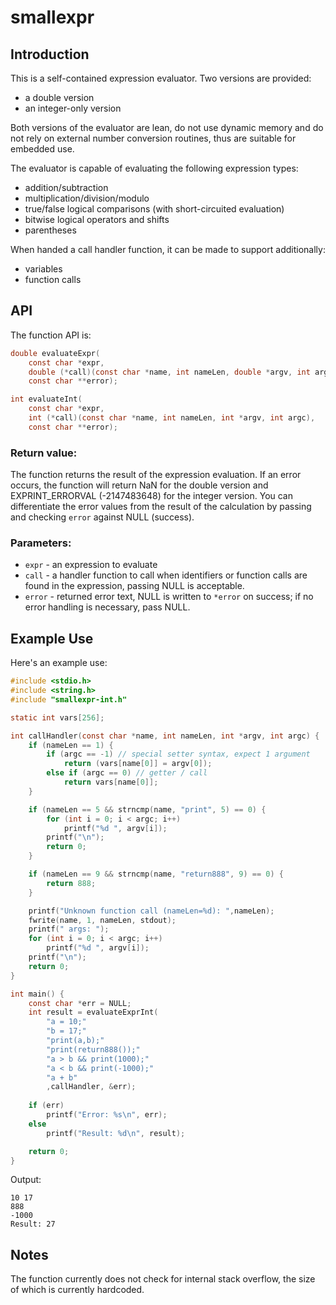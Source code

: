 # smallexpr

## Introduction

This is a self-contained expression evaluator. Two versions are provided:
 - a double version
 - an integer-only version
 
Both versions of the evaluator are lean, do not use dynamic memory and do not rely on external number conversion routines, thus are suitable for embedded use.

The evaluator is capable of evaluating the following expression types:
 - addition/subtraction
 - multiplication/division/modulo
 - true/false logical comparisons (with short-circuited evaluation)
 - bitwise logical operators and shifts
 - parentheses

When handed a call handler function, it can be made to support additionally: 
 - variables
 - function calls


## API

The function API is:

```C
double evaluateExpr(
    const char *expr,
    double (*call)(const char *name, int nameLen, double *argv, int argc),
    const char **error);

int evaluateInt(
    const char *expr,
    int (*call)(const char *name, int nameLen, int *argv, int argc),
    const char **error);
```

### Return value:

The function returns the result of the expression evaluation. If an error occurs, the function will return NaN for the double version and EXPRINT_ERRORVAL (-2147483648) for the integer version. You can differentiate the error values from the result of the calculation by passing and checking `error` against NULL (success).

### Parameters:
 - `expr` - an expression to evaluate
 - `call` - a handler function to call when identifiers or function calls are found in the expression, passing NULL is acceptable.
 - `error` - returned error text, NULL is written to `*error` on success; if no error handling is necessary, pass NULL.

## Example Use
Here's an example use:

```C
#include <stdio.h>
#include <string.h>
#include "smallexpr-int.h"

static int vars[256];

int callHandler(const char *name, int nameLen, int *argv, int argc) {    
    if (nameLen == 1) {
        if (argc == -1) // special setter syntax, expect 1 argument
            return (vars[name[0]] = argv[0]);
        else if (argc == 0) // getter / call
            return vars[name[0]];
    }

    if (nameLen == 5 && strncmp(name, "print", 5) == 0) {
        for (int i = 0; i < argc; i++)
            printf("%d ", argv[i]);
        printf("\n");
        return 0;
    }

    if (nameLen == 9 && strncmp(name, "return888", 9) == 0) {
        return 888;
    }

    printf("Unknown function call (nameLen=%d): ",nameLen);
    fwrite(name, 1, nameLen, stdout);
    printf(" args: ");
    for (int i = 0; i < argc; i++)
        printf("%d ", argv[i]);
    printf("\n");
    return 0;
}

int main() {
    const char *err = NULL;
    int result = evaluateExprInt(
        "a = 10;"
        "b = 17;"
        "print(a,b);"
        "print(return888());"
        "a > b && print(1000);"
        "a < b && print(-1000);"
        "a + b"
        ,callHandler, &err);
    
    if (err)
        printf("Error: %s\n", err);
    else
        printf("Result: %d\n", result);

    return 0;
}
```

Output:
```
10 17 
888 
-1000 
Result: 27
```

## Notes

The function currently does not check for internal stack overflow, the size of which is currently hardcoded.
